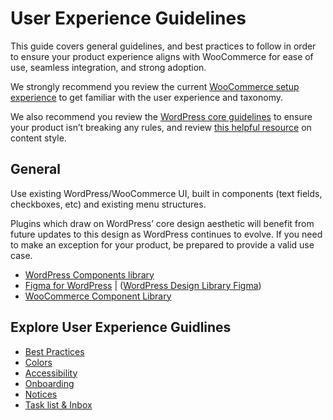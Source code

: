 # User Experience Guidelines

This guide covers general guidelines, and best practices to follow in order to ensure your product experience aligns with WooCommerce for ease of use, seamless integration, and strong adoption.

We strongly recommend you review the current [WooCommerce setup experience](https://www.google.com/url?q=https://woocommerce.com/documentation/plugins/woocommerce/getting-started/&sa=D&source=editors&ust=1692895324238396&usg=AOvVaw2TmgGeQmH4N_DZY6QS9Bve) to get familiar with the user experience and taxonomy.

We also recommend you review the [WordPress core guidelines](https://www.google.com/url?q=https://developer.wordpress.org/plugins/wordpress-org/detailed-plugin-guidelines/&sa=D&source=editors&ust=1692895324239052&usg=AOvVaw1E61gu1LlpT1F6yqYdMrcl) to ensure your product isn’t breaking any rules, and review [this helpful resource](https://www.google.com/url?q=https://woocommerce.com/document/grammar-punctuation-style-guide/&sa=D&source=editors&ust=1692895324239337&usg=AOvVaw0tMP_9YsdpSjtiAOQSw_D-) on content style.

## General

Use existing WordPress/WooCommerce UI, built in components (text fields, checkboxes, etc) and existing menu structures.

Plugins which draw on WordPress’ core design aesthetic will benefit from future updates to this design as WordPress continues to evolve. If you need to make an exception for your product, be prepared to provide a valid use case.

- [WordPress Components library](https://www.google.com/url?q=https://wordpress.github.io/gutenberg/?path%3D/story/docs-introduction--page&sa=D&source=editors&ust=1692895324240206&usg=AOvVaw12wUm2BSmyxcEjcAQxlwaU)
- [Figma for WordPress](https://www.google.com/url?q=https://make.wordpress.org/design/2018/11/19/figma-for-wordpress/&sa=D&source=editors&ust=1692895324240568&usg=AOvVaw1iTxXh4YpA9AZlAACquK3g) | ([WordPress Design Library Figma](https://www.google.com/url?q=https://www.figma.com/file/e4tLacmlPuZV47l7901FEs/WordPress-Design-Library?type%3Ddesign%26node-id%3D7-42%26t%3Dm8IgUWrqfZX0GNCh-0&sa=D&source=editors&ust=1692895324240869&usg=AOvVaw0N2Y5nktcq9dypK8N68nMD))
- [WooCommerce Component Library](https://www.google.com/url?q=https://woocommerce.github.io/woocommerce-admin/%23/&sa=D&source=editors&ust=1692895324241224&usg=AOvVaw0rXxnruNoF8alalpaev9yD)

## Explore User Experience Guidlines 

- [Best Practices](/docs/user-experience/best-practices.md)
- [Colors](/docs/user-experience/colors.md)
- [Accessibility](/docs/user-experience/accessibility.md)
- [Onboarding](/docs/user-experience/onboarding.md)
- [Notices](/docs/user-experience/notices.md)
- [Task list & Inbox](/docs/user-experience/task-list-and-inbox.md)

